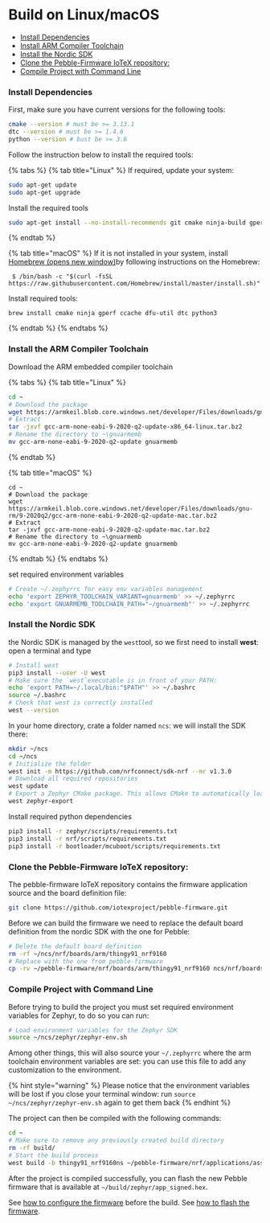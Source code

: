 # Build on Linux/macOS

* [Install Dependencies](https://docs.iotex.io/developer/hardware/pebble-build-linux.html#install-dependencies)
* [Install ARM Compiler Toolchain](https://docs.iotex.io/developer/hardware/pebble-build-linux.html#install-arm-compiler-toolchain)
* [Install the Nordic SDK](https://docs.iotex.io/developer/hardware/pebble-build-linux.html#install-the-nordic-sdk)
* [Clone the Pebble-Firmware IoTeX repository:](https://docs.iotex.io/developer/hardware/pebble-build-linux.html#clone-the-pebble-firmware-iotex-repository)
* [Compile Project with Command Line](https://docs.iotex.io/developer/hardware/pebble-build-linux.html#compile-project-with-command-line)

### Install Dependencies <a id="install-dependencies"></a>

First, make sure you have current versions for the following tools:

```bash
cmake --version # must be >= 3.13.1
dtc --version # must be >= 1.4.6
python --version # bust be >= 3.6
```

Follow the instruction below to install the required tools:

{% tabs %}
{% tab title="Linux" %}
If required, update your system:

```bash
sudo apt-get update
sudo apt-get upgrade
```

Install the required tools

```bash
sudo apt-get install --no-install-recommends git cmake ninja-build gperf ccache dfu-util device-tree-compiler wget python3-dev python3-pip python3-setuptools python3-tk python3-wheel xz-utils file make gcc gcc-multilib g++-multilib libsdl2-dev
```
{% endtab %}

{% tab title="macOS" %}
If it is not installed in your system, install [Homebrew \(opens new window\)](https://brew.sh/)by following instructions on the Homebrew:

```text
 $ /bin/bash -c "$(curl -fsSL https://raw.githubusercontent.com/Homebrew/install/master/install.sh)"
```

Install required tools:

```text
brew install cmake ninja gperf ccache dfu-util dtc python3
```
{% endtab %}
{% endtabs %}

### Install the ARM Compiler Toolchain <a id="install-arm-compiler-toolchain"></a>

Download the ARM embedded compiler toolchain

{% tabs %}
{% tab title="Linux" %}
```bash
cd ~
# Download the package
wget https://armkeil.blob.core.windows.net/developer/Files/downloads/gnu-rm/9-2020q2/gcc-arm-none-eabi-9-2020-q2-update-x86_64-linux.tar.bz2
# Extract
tar -jxvf gcc-arm-none-eabi-9-2020-q2-update-x86_64-linux.tar.bz2
# Rename the directory to ~\gnuarmemb
mv gcc-arm-none-eabi-9-2020-q2-update gnuarmemb

```
{% endtab %}

{% tab title="macOS" %}
```text
cd ~
# Download the package
wget https://armkeil.blob.core.windows.net/developer/Files/downloads/gnu-rm/9-2020q2/gcc-arm-none-eabi-9-2020-q2-update-mac.tar.bz2
# Extract
tar -jxvf gcc-arm-none-eabi-9-2020-q2-update-mac.tar.bz2
# Rename the directory to ~\gnuarmemb
mv gcc-arm-none-eabi-9-2020-q2-update gnuarmemb
```
{% endtab %}
{% endtabs %}

set required environment variables

```bash
# Create ~/.zephyrrc for easy env variables management
echo 'export ZEPHYR_TOOLCHAIN_VARIANT=gnuarmemb' >> ~/.zephyrrc
echo 'export GNUARMEMB_TOOLCHAIN_PATH="~/gnuarmemb"' >> ~/.zephyrrc
```

### Install the Nordic SDK <a id="install-the-nordic-sdk"></a>

the Nordic SDK is managed by the `west`tool, so we first need to install **west**: open a terminal and type

```bash
# Install west
pip3 install --user -U west
# Make sure the `west`executable is in front of your PATH:
echo 'export PATH=~/.local/bin:"$PATH"' >> ~/.bashrc
source ~/.bashrc
# Check that west is correctly installed
west --version

```

In your home directory, crate a folder named `ncs`: we will install the SDK there:

```bash
mkdir ~/ncs
cd ~/ncs
# Initialize the folder
west init -m https://github.com/nrfconnect/sdk-nrf --mr v1.3.0
# Download all required repositories
west update
# Export a Zephyr CMake package. This allows CMake to automatically load the boilerplate code required for building nRF Connect SDK applications:
west zephyr-export

```

Install required python dependencies

```bash
pip3 install -r zephyr/scripts/requirements.txt
pip3 install -r nrf/scripts/requirements.txt
pip3 install -r bootloader/mcuboot/scripts/requirements.txt
```

### Clone the Pebble-Firmware IoTeX repository: <a id="clone-the-pebble-firmware-iotex-repository"></a>

The pebble-firmware IoTeX repository contains the firmware application source and the board definition file:

```bash
git clone https://github.com/iotexproject/pebble-firmware.git
```

Before we can build the firmware we need to replace the default board definition from the nordic SDK with the one for Pebble:

```bash
# Delete the default board definition
rm -rf ~/ncs/nrf/boards/arm/thingy91_nrf9160
# Replace with the one from pebble-firmware
cp -rv ~/pebble-firmware/nrf/boards/arm/thingy91_nrf9160 ncs/nrf/boards/arm/
```

### Compile Project with Command Line <a id="compile-project-with-command-line"></a>

Before trying to build the project you must set required environment variables for Zephyr, to do so you can run:

```bash
# Load environment variables for the Zephyr SDK
source ~/ncs/zephyr/zephyr-env.sh
```

Among other things, this will also source your `~/.zephyrrc` where the arm toolchain environment variables are set: you can use this file to add any customization to the environment.

{% hint style="warning" %}
Please notice that the environment variables will be lost if you close your terminal window: run `source ~/ncs/zephyr/zephyr-env.sh` again to get them back
{% endhint %}

The project can then be compiled with the following commands:

```bash
cd ~
# Make sure to remove any previously created build directory
rm -rf build/
# Start the build process
west build -b thingy91_nrf9160ns ~/pebble-firmware/nrf/applications/asset_tracker/

```

After the project is compiled successfully, you can flash the new Pebble firmware that is available at `~/build/zephyr/app_signed.hex`.

See [how to configure the firmware](https://docs.iotex.io/developer/hardware/pebble-configure) before the build. See [how to flash the firmware](https://docs.iotex.io/developer/hardware/pebble-flash).

